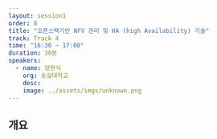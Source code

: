 ```yaml
---
layout: session1
order: 8
title: "오픈스택기반 NFV 관리 및 HA (high Availability) 기술"
track: Track 4
time: "16:30 ~ 17:00"
duration: 30분
speakers:
  - name: 양현식
    org: 숭실대학교
    desc: 
    image: ../assets/imgs/unknown.png
---
```


## 개요

